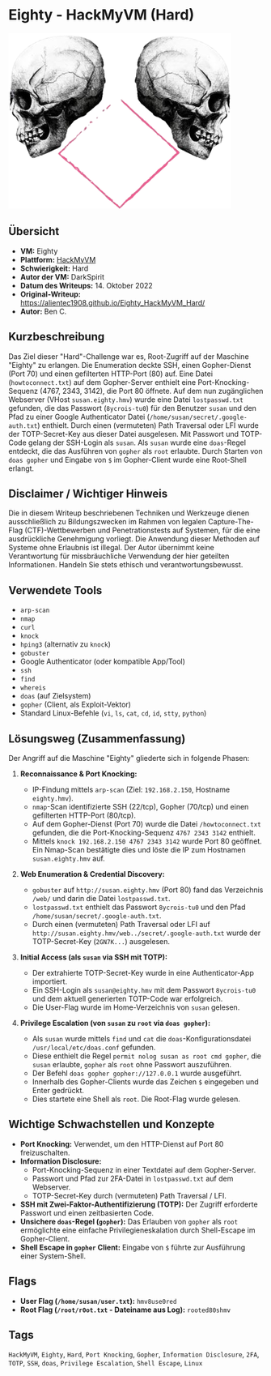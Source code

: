 # Eighty - HackMyVM (Hard)

![Eighty.png](Eighty.png)

## Übersicht

*   **VM:** Eighty
*   **Plattform:** [HackMyVM](https://hackmyvm.eu/machines/machine.php?vm=Eighty)
*   **Schwierigkeit:** Hard
*   **Autor der VM:** DarkSpirit
*   **Datum des Writeups:** 14. Oktober 2022
*   **Original-Writeup:** https://alientec1908.github.io/Eighty_HackMyVM_Hard/
*   **Autor:** Ben C.

## Kurzbeschreibung

Das Ziel dieser "Hard"-Challenge war es, Root-Zugriff auf der Maschine "Eighty" zu erlangen. Die Enumeration deckte SSH, einen Gopher-Dienst (Port 70) und einen gefilterten HTTP-Port (80) auf. Eine Datei (`howtoconnect.txt`) auf dem Gopher-Server enthielt eine Port-Knocking-Sequenz (4767, 2343, 3142), die Port 80 öffnete. Auf dem nun zugänglichen Webserver (VHost `susan.eighty.hmv`) wurde eine Datei `lostpasswd.txt` gefunden, die das Passwort (`8ycrois-tu0`) für den Benutzer `susan` und den Pfad zu einer Google Authenticator Datei (`/home/susan/secret/.google-auth.txt`) enthielt. Durch einen (vermuteten) Path Traversal oder LFI wurde der TOTP-Secret-Key aus dieser Datei ausgelesen. Mit Passwort und TOTP-Code gelang der SSH-Login als `susan`. Als `susan` wurde eine `doas`-Regel entdeckt, die das Ausführen von `gopher` als `root` erlaubte. Durch Starten von `doas gopher` und Eingabe von `$` im Gopher-Client wurde eine Root-Shell erlangt.

## Disclaimer / Wichtiger Hinweis

Die in diesem Writeup beschriebenen Techniken und Werkzeuge dienen ausschließlich zu Bildungszwecken im Rahmen von legalen Capture-The-Flag (CTF)-Wettbewerben und Penetrationstests auf Systemen, für die eine ausdrückliche Genehmigung vorliegt. Die Anwendung dieser Methoden auf Systeme ohne Erlaubnis ist illegal. Der Autor übernimmt keine Verantwortung für missbräuchliche Verwendung der hier geteilten Informationen. Handeln Sie stets ethisch und verantwortungsbewusst.

## Verwendete Tools

*   `arp-scan`
*   `nmap`
*   `curl`
*   `knock`
*   `hping3` (alternativ zu `knock`)
*   `gobuster`
*   Google Authenticator (oder kompatible App/Tool)
*   `ssh`
*   `find`
*   `whereis`
*   `doas` (auf Zielsystem)
*   `gopher` (Client, als Exploit-Vektor)
*   Standard Linux-Befehle (`vi`, `ls`, `cat`, `cd`, `id`, `stty`, `python`)

## Lösungsweg (Zusammenfassung)

Der Angriff auf die Maschine "Eighty" gliederte sich in folgende Phasen:

1.  **Reconnaissance & Port Knocking:**
    *   IP-Findung mittels `arp-scan` (Ziel: `192.168.2.150`, Hostname `eighty.hmv`).
    *   `nmap`-Scan identifizierte SSH (22/tcp), Gopher (70/tcp) und einen gefilterten HTTP-Port (80/tcp).
    *   Auf dem Gopher-Dienst (Port 70) wurde die Datei `/howtoconnect.txt` gefunden, die die Port-Knocking-Sequenz `4767 2343 3142` enthielt.
    *   Mittels `knock 192.168.2.150 4767 2343 3142` wurde Port 80 geöffnet. Ein Nmap-Scan bestätigte dies und löste die IP zum Hostnamen `susan.eighty.hmv` auf.

2.  **Web Enumeration & Credential Discovery:**
    *   `gobuster` auf `http://susan.eighty.hmv` (Port 80) fand das Verzeichnis `/web/` und darin die Datei `lostpasswd.txt`.
    *   `lostpasswd.txt` enthielt das Passwort `8ycrois-tu0` und den Pfad `/home/susan/secret/.google-auth.txt`.
    *   Durch einen (vermuteten) Path Traversal oder LFI auf `http://susan.eighty.hmv/web../secret/.google-auth.txt` wurde der TOTP-Secret-Key (`2GN7K...`) ausgelesen.

3.  **Initial Access (als `susan` via SSH mit TOTP):**
    *   Der extrahierte TOTP-Secret-Key wurde in eine Authenticator-App importiert.
    *   Ein SSH-Login als `susan@eighty.hmv` mit dem Passwort `8ycrois-tu0` und dem aktuell generierten TOTP-Code war erfolgreich.
    *   Die User-Flag wurde im Home-Verzeichnis von `susan` gelesen.

4.  **Privilege Escalation (von `susan` zu `root` via `doas gopher`):**
    *   Als `susan` wurde mittels `find` und `cat` die `doas`-Konfigurationsdatei `/usr/local/etc/doas.conf` gefunden.
    *   Diese enthielt die Regel `permit nolog susan as root cmd gopher`, die `susan` erlaubte, `gopher` als `root` ohne Passwort auszuführen.
    *   Der Befehl `doas gopher gopher://127.0.0.1` wurde ausgeführt.
    *   Innerhalb des Gopher-Clients wurde das Zeichen `$` eingegeben und Enter gedrückt.
    *   Dies startete eine Shell als `root`. Die Root-Flag wurde gelesen.

## Wichtige Schwachstellen und Konzepte

*   **Port Knocking:** Verwendet, um den HTTP-Dienst auf Port 80 freizuschalten.
*   **Information Disclosure:**
    *   Port-Knocking-Sequenz in einer Textdatei auf dem Gopher-Server.
    *   Passwort und Pfad zur 2FA-Datei in `lostpasswd.txt` auf dem Webserver.
    *   TOTP-Secret-Key durch (vermuteten) Path Traversal / LFI.
*   **SSH mit Zwei-Faktor-Authentifizierung (TOTP):** Der Zugriff erforderte Passwort und einen zeitbasierten Code.
*   **Unsichere `doas`-Regel (`gopher`):** Das Erlauben von `gopher` als `root` ermöglichte eine einfache Privilegieneskalation durch Shell-Escape im Gopher-Client.
*   **Shell Escape in `gopher` Client:** Eingabe von `$` führte zur Ausführung einer System-Shell.

## Flags

*   **User Flag (`/home/susan/user.txt`):** `hmv8use0red`
*   **Root Flag (`/root/r0ot.txt` - Dateiname aus Log):** `rooted80shmv`

## Tags

`HackMyVM`, `Eighty`, `Hard`, `Port Knocking`, `Gopher`, `Information Disclosure`, `2FA`, `TOTP`, `SSH`, `doas`, `Privilege Escalation`, `Shell Escape`, `Linux`
